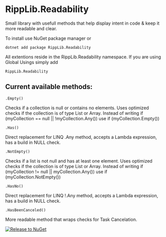 # RippLib.Readability
Small library with usefull methods that help display intent in code & keep it more readable and clear.

To install use NuGet package manager or 
```
dotnet add package RippLib.Readability
```

All extentions reside in the RippLib.Readability namespace.
If you are using Global Usings simply add 
```
RippLib.Readability
```

## Current available methods:

```
.Empty()
```
Checks if a collection is null or contains no elements. Uses optimized checks if the collection is of type List or Array.
Instead of writing if (myCollection == null || !myCollection.Any()) use if (myCollection.Empty())

```
.Has()
```
Direct replacement for LINQ .Any method, accepts a Lambda expression, has a build in NULL check.

```
.NotEmpty()
```
Checks if a list is not null and has at least one element. Uses optimized checks if the collection is of type List or Array.
Instead of writing if (myCollection != null || myCollection.Any()) use if (myCollection.NotEmpty())

```
.HasNo()
```
Direct replacement for LINQ !.Any method, accepts a Lambda expression, has a build in NULL check.

```
.HasBeenCanceled()
```
More readable method that wraps checks for Task Cancelation.

[![Release to NuGet](https://github.com/BenLuts/RippLib.Readability/actions/workflows/release.yml/badge.svg)](https://github.com/BenLuts/RippLib.Readability/actions/workflows/release.yml)

